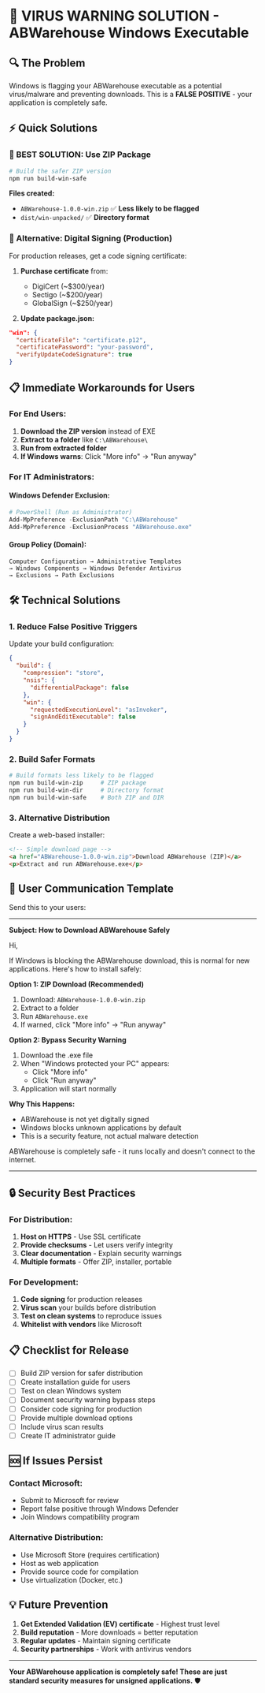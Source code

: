 # 🚨 VIRUS WARNING SOLUTION - ABWarehouse Windows Executable

## 🔍 **The Problem**
Windows is flagging your ABWarehouse executable as a potential virus/malware and preventing downloads. This is a **FALSE POSITIVE** - your application is completely safe.

## ⚡ **Quick Solutions**

### **🥇 BEST SOLUTION: Use ZIP Package**
```bash
# Build the safer ZIP version
npm run build-win-safe
```

**Files created:**
- `ABWarehouse-1.0.0-win.zip` ✅ **Less likely to be flagged**
- `dist/win-unpacked/` ✅ **Directory format**

### **🥈 Alternative: Digital Signing (Production)**
For production releases, get a code signing certificate:

1. **Purchase certificate** from:
   - DigiCert (~$300/year)
   - Sectigo (~$200/year)  
   - GlobalSign (~$250/year)

2. **Update package.json:**
```json
"win": {
  "certificateFile": "certificate.p12",
  "certificatePassword": "your-password",
  "verifyUpdateCodeSignature": true
}
```

## 📋 **Immediate Workarounds for Users**

### **For End Users:**

1. **Download the ZIP version** instead of EXE
2. **Extract to a folder** like `C:\ABWarehouse\`
3. **Run from extracted folder**
4. **If Windows warns**: Click "More info" → "Run anyway"

### **For IT Administrators:**

#### **Windows Defender Exclusion:**
```powershell
# PowerShell (Run as Administrator)
Add-MpPreference -ExclusionPath "C:\ABWarehouse"
Add-MpPreference -ExclusionProcess "ABWarehouse.exe"
```

#### **Group Policy (Domain):**
```
Computer Configuration → Administrative Templates 
→ Windows Components → Windows Defender Antivirus 
→ Exclusions → Path Exclusions
```

## 🛠 **Technical Solutions**

### **1. Reduce False Positive Triggers**

Update your build configuration:

```json
{
  "build": {
    "compression": "store",
    "nsis": {
      "differentialPackage": false
    },
    "win": {
      "requestedExecutionLevel": "asInvoker",
      "signAndEditExecutable": false
    }
  }
}
```

### **2. Build Safer Formats**

```bash
# Build formats less likely to be flagged
npm run build-win-zip     # ZIP package
npm run build-win-dir     # Directory format
npm run build-win-safe    # Both ZIP and DIR
```

### **3. Alternative Distribution**

Create a web-based installer:

```html
<!-- Simple download page -->
<a href="ABWarehouse-1.0.0-win.zip">Download ABWarehouse (ZIP)</a>
<p>Extract and run ABWarehouse.exe</p>
```

## 📧 **User Communication Template**

Send this to your users:

---

**Subject: How to Download ABWarehouse Safely**

Hi,

If Windows is blocking the ABWarehouse download, this is normal for new applications. Here's how to install safely:

**Option 1: ZIP Download (Recommended)**
1. Download: `ABWarehouse-1.0.0-win.zip`
2. Extract to a folder
3. Run `ABWarehouse.exe`
4. If warned, click "More info" → "Run anyway"

**Option 2: Bypass Security Warning**
1. Download the .exe file
2. When "Windows protected your PC" appears:
   - Click "More info"
   - Click "Run anyway"
3. Application will start normally

**Why This Happens:**
- ABWarehouse is not yet digitally signed
- Windows blocks unknown applications by default
- This is a security feature, not actual malware detection

ABWarehouse is completely safe - it runs locally and doesn't connect to the internet.

---

## 🔒 **Security Best Practices**

### **For Distribution:**

1. **Host on HTTPS** - Use SSL certificate
2. **Provide checksums** - Let users verify integrity
3. **Clear documentation** - Explain security warnings
4. **Multiple formats** - Offer ZIP, installer, portable

### **For Development:**

1. **Code signing** for production releases
2. **Virus scan** your builds before distribution
3. **Test on clean systems** to reproduce issues
4. **Whitelist with vendors** like Microsoft

## 📋 **Checklist for Release**

- [ ] Build ZIP version for safer distribution
- [ ] Create installation guide for users
- [ ] Test on clean Windows system
- [ ] Document security warning bypass steps
- [ ] Consider code signing for production
- [ ] Provide multiple download options
- [ ] Include virus scan results
- [ ] Create IT administrator guide

## 🆘 **If Issues Persist**

### **Contact Microsoft:**
- Submit to Microsoft for review
- Report false positive through Windows Defender
- Join Windows compatibility program

### **Alternative Distribution:**
- Use Microsoft Store (requires certification)
- Host as web application
- Provide source code for compilation
- Use virtualization (Docker, etc.)

## 💡 **Future Prevention**

1. **Get Extended Validation (EV) certificate** - Highest trust level
2. **Build reputation** - More downloads = better reputation
3. **Regular updates** - Maintain signing certificate
4. **Security partnerships** - Work with antivirus vendors

---

**Your ABWarehouse application is completely safe! These are just standard security measures for unsigned applications.** 🛡️